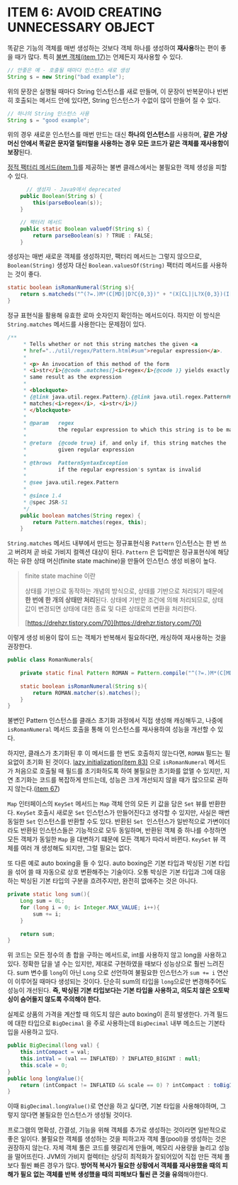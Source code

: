 # ITEM 6: AVOID CREATING UNNECESSARY OBJECT

똑같은 기능의 객체를 매번 생성하는 것보다 객체 하나를 생성하여 **재사용**하는 편이 좋을 때가 많다. 특히 [불변 객체(item 17)]()는 언제든지 재사용할 수 있다.

```java
// 안좋은 예 - 호출될 때마다 인스턴스 새로 생성
String s = new String("bad example");
```

위의 문장은 실행될 때마다 String 인스턴스를 새로 만들며, 이 문장이 반복문이나 빈번히 호출되는 메서드 안에 있다면, String 인스턴스가 수없이 많이 만들어 질 수 있다.

```java
// 하나의 String 인스턴스 사용
String s = "good example";
```

위의 경우 새로운 인스턴스를 매번 만드는 대신 **하나의 인스턴스**를 사용하며, **같은 가상 머신 안에서 똑같은 문자열 릴터럴을 사용하는 경우 모든 코드가 같은 객체를 재사용함이 보장**된다.

[정적 팩터리 메서드(item 1)](./2021-01-12-static-factory-methods.md)를 제공하는 불변 클래스에서는 불필요한 객체 생성을 피할 수 있다.

```java
	  // 생성자 - Java9에서 deprecated
    public Boolean(String s) {
        this(parseBoolean(s));
    }

  	// 팩터리 메서드
  	public static Boolean valueOf(String s) {
        return parseBoolean(s) ? TRUE : FALSE;
    }
```

생성자는 매번 새로운 객체를 생성하지만, 팩터리 메서드는 그렇지 않으므로, `Boolean(String)` 생성자 대신 `Boolean.valuesOf(String)` 팩터리 메서드를 사용하는 것이 좋다. 

```java
static boolean isRomanNumeral(String s){
  	return s.matcheds("^(?=.)M*(C[MD]|D?C{0,3})" + "(X[CL]|L?X{0,3})(I[XV]|V?I{0,3})$");
}
```

정규 표현식을 활용해 유효한 로마 숫자인지 확인하는 메서드이다. 하지만 이 방식은 `String.matches` 메서드를 사용한다는 문제점이 있다.

```java
/**
     * Tells whether or not this string matches the given <a
     * href="../util/regex/Pattern.html#sum">regular expression</a>.
     *
     * <p> An invocation of this method of the form
     * <i>str</i>{@code .matches(}<i>regex</i>{@code )} yields exactly the
     * same result as the expression
     *
     * <blockquote>
     * {@link java.util.regex.Pattern}.{@link java.util.regex.Pattern#matches(String,CharSequence)
     * matches(<i>regex</i>, <i>str</i>)}
     * </blockquote>
     *
     * @param   regex
     *          the regular expression to which this string is to be matched
     *
     * @return  {@code true} if, and only if, this string matches the
     *          given regular expression
     *
     * @throws  PatternSyntaxException
     *          if the regular expression's syntax is invalid
     *
     * @see java.util.regex.Pattern
     *
     * @since 1.4
     * @spec JSR-51
     */
    public boolean matches(String regex) {
        return Pattern.matches(regex, this);
    }

```

`String.matches` 메서드 내부에서 만드는 정규표현식용 `Pattern` 인스턴스는 한 번 쓰고 버려져 곧 바로 가비지 컬렉션 대상이 된다. `Pattern` 은 입력받은 정규표현식에 해당하는 유한 상태 머신(finite state machine)을 만들어 인스턴스 생성 비용이 높다.

> finite state machine 이란
>
> 상태를 기반으로 동작하는 개념의 방식으로, 상태를 기반으로 처리되기 때문에 **한 번에 한 개의 상태만 처리**된다. 상태에 기반한 조건에 의해 처리되므로, 상태 값이 변경되면 상태에 대한 종료 및 다른 상태로의 변환을 처리한다.
>
> [https://drehzr.tistory.com/70](https://drehzr.tistory.com/70)

이렇게 생성 비용이 많이 드는 객체가 반복해서 필요하다면, 캐싱하여 재사용하는 것을 권장한다.

```java
public class RomanNumerals{
  
  	private static final Pattern ROMAN = Pattern.compile("^(?=.)M*(C[MD]|D?C{0,3})" + "(X[CL]|L?X{0,3})(I[XV]|V?I{0,3})$");
  	
  	static boolean isRomanNumeral(String s){
      	return ROMAN.matcher(s).matches();
    }
}
```

불변인 Pattern 인스턴스를 클래스 초기화 과정에서 직접 생성해 캐싱해두고, 나중에 `isRomanNumeral` 메서드 호출을 통해 이 인스턴스를 재사용하여 성능을 개선할 수 있다.

하지만, 클래스가 초기화된 후 이 메서드를 한 번도 호출하지 않는다면, `ROMAN` 필드는 필요없이 초기화 된 것이다. [lazy initialization(item 83)]() 으로 `isRomanNumeral` 메서드가 처음으로 호출될 때 필드를 초기화하도록 하여 불필요한 초기화를 없앨 수 있지만, 지연 초기화는 코드를 복잡하게 만드는데, 성능은 크게 개선되지 않을 때가 많으므로 권하지 않는다.([item 67]())

`Map` 인터페이스의 `KeySet` 메서드는 `Map` 객체 안의 모든 키 값을 담은 `Set` 뷰를 반환한다. `KeySet` 호출시 새로운 `Set` 인스턴스가 만들어진다고 생각할 수 있지만, 사실은 매번 동일한 `Set` 인스턴스를 반환할 수도 있다. 반환된 `Set`  인스턴스가 일반적으로 가변이더라도 반환된 인스턴스들은 기능적으로 모두 동일하며, 반환된 객체 중 하나를 수정하면 모든 객체가 동일한 `Map` 을 대변하기 떄문에 모든 객체가 따라서 바뀐다. `KeySet` 뷰 객체를 여러 개 생성해도 되지만, 그럴 필요는 없다.

또 다른 예로 auto boxing을 들 수 있다. auto boxing은 기본 타입과 박싱된 기본 타입을 섞어 쓸 때 자동으로 상호 변환해주는 기술이다. 오통 박싱은 기본 타입과 그에 대응하는 박싱된 기본 타입의 구분을 흐려주지만, 완전히 없애주는 것은 아니다.

```java
private static long sum(){
  	Long sum = 0L;
  	for (long i = 0; i< Integer.MAX_VALUE; i++){
      	sum += i;
    }
  
  	return sum;
}
```

위 코드는 모든 정수의 총 합을 구하는 메서드로, int를 사용하지 않고 long을 사용하고 있다. 정확한 답을 낼 수는 있지만, 제대로 구현하였을 때보다 성능상으로 훨씬 느려진다. sum 변수를 `long`이 아닌 `Long` 으로 선언하여 불필요한 인스턴스가 `sum += i` 연산이 이루어질 때마다 생성되는 것이다. 단순히 sum의 타입을 `long`으로만 변경해주어도 성능이 개선된다. **즉, 박싱된 기본 타입보다는 기본 타입을 사용하고, 의도치 않은 오토박싱이 숨어들지 않도록 주의해야 한다.**

실제로 상품의 가격을 계산할 때 의도치 않은 auto boxing이 흔히 발생한다. 가격 필드에 대한 타입으로 `BigDecimal` 을 주로 사용하는데 `BigDecimal` 내부 메소드는 기본타입을 사용하고 있다.

```java
public BigDecimal(long val) {
    this.intCompact = val;
    this.intVal = (val == INFLATED) ? INFLATED_BIGINT : null;
    this.scale = 0;
}
public long longValue(){
    return (intCompact != INFLATED && scale == 0) ? intCompact : toBigInteger().longValue();
}
```

이때 `BigDecimal.longValue()`로 연산을 하고 싶다면, 기본 타입을 사용해야하며, 그렇지 않다면 불필요한 인스턴스가 생성될 것이다.



프로그램의 명확성, 간결성, 기능을 위해 객체를 추가로 생성하는 것이라면 일반적으로 좋은 일이다. 불필요한 객체를 생성하는 것을 피하고자 객체 풀(pool)을 생성하는 것은 권장하지 않는다. 자체 객체 풀은 코드를 헷갈리게 만들며, 메모리 사용량을 늘리고 성능을 떨어뜨린다. JVM의 가비지 컬렉터는 상당히 최적화가 잘되어있어 직접 만든 객체 풀보다 훨씬 빠른 경우가 많다. **방어적 복사가 필요한 상황에서 객체를 재사용했을 때의 피해가 필요 없는 객체를 반복 생성했을 때의 피해보다 훨씬 큰 것을 유의**해야한다.

